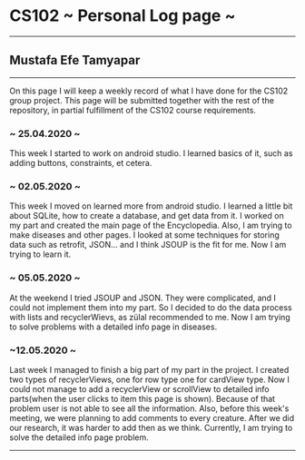 # CS102 ~ Personal Log page ~
****
## Mustafa Efe Tamyapar
****

On this page I will keep a weekly record of what I have done for the CS102 group project. This page will be submitted together with the rest of the repository, in partial fulfillment of the CS102 course requirements.

### ~ 25.04.2020 ~
This week I started to work on android studio. I learned basics of it, such as adding buttons, constraints, et cetera. 

### ~ 02.05.2020 ~
This week I moved on learned more from android studio. I learned a little bit about SQLite, how to create a database, and get data from it. I worked on my part and created the main page of the Encyclopedia. Also, I am trying to make diseases and other pages. I looked at some techniques for storing data such as retrofit, JSON... and I think JSOUP is the fit for me. Now I am trying to learn it.

### ~ 05.05.2020 ~
At the weekend I tried JSOUP and JSON. They were complicated, and I could not implement them into my part. So I decided to do the data process with lists and recyclerWievs, as zülal recommended to me. Now I am trying to solve problems with a detailed info page in diseases.

### ~12.05.2020 ~
Last week I managed to finish a big part of my part in the project. I created two types of recyclerViews, one for row type one for cardView type. Now I could not manage to add a recyclerView or scrollView to detailed info parts(when the user clicks to item this page is shown). Because of that problem user is not able to see all the information. Also, before this week's meeting, we were planning to add comments to every creature. After we did our research, it was harder to add then as we think. Currently, I am trying to solve the detailed info page problem.

****
